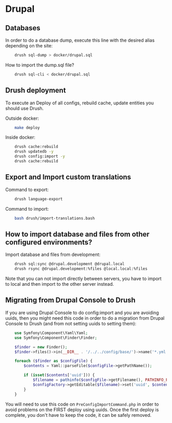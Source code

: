 # Drupal

## Databases

In order to do a database dump, execute this line with the desired alias depending on the site:

```bash
    drush sql-dump > docker/drupal.sql
```

How to import the dump.sql file?

```bash
    drush sql-cli < docker/drupal.sql
```

## Drush deployment

To execute an Deploy of all configs, rebuild cache, update entities you should use Drush.

Outside docker:

```bash
    make deploy
```

Inside docker:

```bash
    drush cache:rebuild
    drush updatedb -y
    drush config:import -y
    drush cache:rebuild
```

## Export and Import custom translations

Command to export:

```bash
    drush language-export
```

Command to import:

```bash
    bash drush/import-translations.bash
```

## How to import database and files from other configured environments?

Import database and files from development:

```bash
    drush sql:sync @drupal.development @drupal.local
    drush rsync @drupal.development:%files @local.local:%files
```

Note that you can not import directly between servers, you have to import to local and then import
to the other server instead.

## Migrating from Drupal Console to Drush

If you are using Drupal Console to do config:import and you are avoiding uuids, then you might need
this code in order to do a migration from Drupal Console to Drush (and from not setting uuids to
setting them):

```php
    use Symfony\Component\Yaml\Yaml;
    use Symfony\Component\Finder\Finder;

    $finder = new Finder();
    $finder->files()->in(__DIR__ . '/../../config/base/')->name('*.yml');

    foreach ($finder as $configFile) {
        $contents = Yaml::parseFile($configFile->getPathName());

        if (isset($contents['uuid'])) {
            $filename = pathinfo($configFile->getFilename(), PATHINFO_FILENAME);
            $configFactory->getEditable($filename)->set('uuid', $contents['uuid'])->save();
        }
    }
```

You will need to use this code on `PreConfigImportCommand.php` in order to avoid problems on the
FIRST deploy using uuids. Once the first deploy is complete, you don't have to keep the code, it can
be safely removed.
